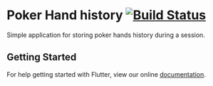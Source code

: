 # Poker Hand history [![Build Status](https://travis-ci.org/MarcinusX/poker_hand_history.svg?branch=master)](https://travis-ci.org/MarcinusX/poker_hand_history)


Simple application for storing poker hands history during a session.

## Getting Started

For help getting started with Flutter, view our online
[documentation](https://flutter.io/).
